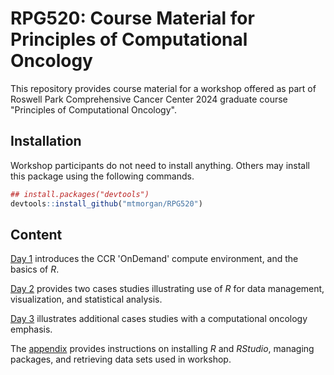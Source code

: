 
# RPG520: Course Material for Principles of Computational Oncology

<!-- badges: start -->
<!-- badges: end -->

This repository provides course material for a workshop offered as
part of Roswell Park Comprehensive Cancer Center 2024 graduate course
"Principles of Computational Oncology".

## Installation

Workshop participants do not need to install anything. Others may
install this package using the following commands.

``` r
## install.packages("devtools")
devtools::install_github("mtmorgan/RPG520")
```

## Content

[Day 1][] introduces the CCR 'OnDemand' compute environment, and the
basics of *R*.

[Day 2][] provides two cases studies illustrating use of *R* for data
management, visualization, and statistical analysis.

[Day 3][] illustrates additional cases studies with a computational
oncology emphasis.

The [appendix][] provides instructions on installing *R* and
*RStudio*, managing packages, and retrieving data sets used in
workshop.

[Day 1]: articles/day_1.html
[Day 2]: articles/day_2.html
[Day 3]: articles/day_3.html
[appendix]: articles/z_appendix.html
